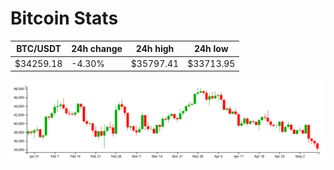 # Bitcoin Stats

BTC/USDT|24h change|24h high|24h low|
|---|---|---|---|
|$34259.18|-4.30%|$35797.41|$33713.95|

<img src="./chart.svg">
